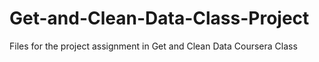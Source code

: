 # Get-and-Clean-Data-Class-Project
Files for the project assignment in Get and Clean Data Coursera Class
